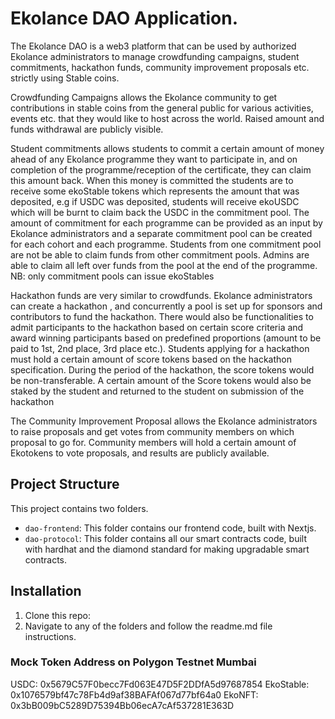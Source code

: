 # Ekolance DAO Application.

The Ekolance DAO is a web3 platform that can be used by authorized Ekolance administrators to manage crowdfunding campaigns, student commitments, hackathon funds, community improvement proposals etc. strictly using Stable coins.

Crowdfunding Campaigns allows the Ekolance community to get contributions in stable coins from the general public for various activities, events etc. that they would like to host across the world. Raised amount and funds withdrawal are publicly visible.

Student commitments allows students to commit a certain amount of money ahead of any Ekolance programme they want to participate in, and on completion of the programme/reception of the certificate, they can claim this amount back. When this money is committed the students are to receive some ekoStable tokens which represents the amount that was deposited, e.g if USDC was deposited, students will receive ekoUSDC which will be burnt to claim back the USDC in the commitment pool. The amount of commitment for each programme can be provided as an input by Ekolance administrators and a separate commitment pool can be created for each cohort and each programme. Students from one commitment pool are not be able to claim funds from other commitment pools. Admins are able to claim all left over funds from the pool at the end of the programme.
NB: only commitment pools can issue ekoStables

Hackathon funds are very similar to crowdfunds. Ekolance administrators can create a hackathon , and concurrently a pool is set up for sponsors and contributors to fund the hackathon. There would also be functionalities to admit participants to the hackathon based on certain score criteria and award winning participants based on predefined proportions (amount to be paid to 1st, 2nd place, 3rd place etc.). Students applying for a hackathon must hold a certain amount of score tokens based on the hackathon specification. During the period of the hackathon, the score tokens would be non-transferable. A certain amount of the Score tokens would also be staked by the student and returned to the student on submission of the hackathon

The Community Improvement Proposal allows the Ekolance administrators to raise proposals and get votes from community members on which proposal to go for. Community members will hold a certain amount of Ekotokens to vote proposals, and results are publicly available.

## Project Structure

This project contains two folders.

- `dao-frontend`: This folder contains our frontend code, built with Nextjs.
- `dao-protocol`: This folder contains all our smart contracts code, built with hardhat and the diamond standard for making upgradable smart contracts.

## Installation
1. Clone this repo:
2. Navigate to any of the folders and follow the readme.md file instructions.

### Mock Token Address on Polygon Testnet Mumbai

USDC:  0x5679C57F0becc7Fd063E47D5F2DDfA5d97687854
EkoStable:  0x1076579bf47c78Fb4d9af38BAFAf067d77bf64a0
EkoNFT:  0x3bB009bC5289D75394Bb06ecA7cAf537281E363D
  